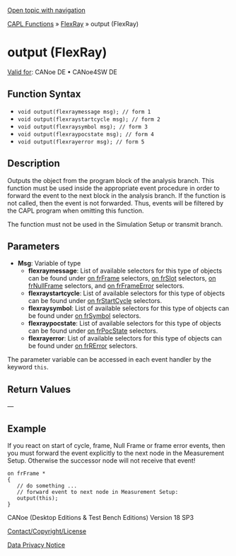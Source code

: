 [Open topic with navigation](../../../../../CANoeDEFamily.htm#Topics/CAPLFunctions/FlexRay/Functions/CAPLfunctionFROutput.md)

[CAPL Functions](../../CAPLfunctions.md) » [FlexRay](../CAPLfunctionsFlexrayOverview.md) » output (FlexRay)

# output (FlexRay)

[Valid for](../../../Shared/FeatureAvailability.md):  CANoe DE • CANoe4SW DE

## Function Syntax

- `void output(flexraymessage msg); // form 1`
- `void output(flexraystartcycle msg); // form 2`
- `void output(flexraysymbol msg); // form 3`
- `void output(flexraypocstate msg); // form 4`
- `void output(flexrayerror msg); // form 5`

## Description

Outputs the object from the program block of the analysis branch. This function must be used inside the appropriate event procedure in order to forward the event to the next block in the analysis branch. If the function is not called, then the event is not forwarded. Thus, events will be filtered by the CAPL program when omitting this function.

The function must not be used in the Simulation Setup or transmit branch.

## Parameters

- **Msg**: Variable of type
  - **flexraymessage**: List of available selectors for this type of objects can be found under [on frFrame](../EventProcedures/CAPLfunctionOnFRFrame.md) selectors, [on frSlot](../EventProcedures/CAPLfunctionOnFRSlot.md) selectors, [on frNullFrame](../EventProcedures/CAPLfunctionOnFRNnullFrame.md) selectors, and [on frFrameError](../EventProcedures/CAPLfunctionOnFRFrameError.md) selectors.
  - **flexraystartcycle**: List of available selectors for this type of objects can be found under [on frStartCycle](../EventProcedures/CAPLfunctionOnFRStartCycle.md) selectors.
  - **flexraysymbol**: List of available selectors for this type of objects can be found under [on frSymbol](../EventProcedures/CAPLfunctionOnFRSymbol.md) selectors.
  - **flexraypocstate**: List of available selectors for this type of objects can be found under [on frPocState](../EventProcedures/CAPLfunctionOnFRPocState.md) selectors.
  - **flexrayerror**: List of available selectors for this type of objects can be found under [on frRError](../EventProcedures/CAPLfunctionOnFRError.md) selectors.

The parameter variable can be accessed in each event handler by the keyword `this`.

## Return Values

—

## Example

If you react on start of cycle, frame, Null Frame or frame error events, then you must forward the event explicitly to the next node in the Measurement Setup. Otherwise the successor node will not receive that event!

```plaintext
on frFrame *
{
   // do something ...
   // forward event to next node in Measurement Setup:
   output(this);
}
```

CANoe (Desktop Editions & Test Bench Editions) Version 18 SP3

[Contact/Copyright/License](../../../Shared/ContactCopyrightLicense.md)

[Data Privacy Notice](https://www.vector.com/int/en/company/get-info/privacy-policy/)
